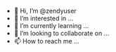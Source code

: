 - 👋 Hi, I’m @zendyuser
- 👀 I’m interested in ...
- 🌱 I’m currently learning ...
- 💞️ I’m looking to collaborate on ...
- 📫 How to reach me ...

<!---
zendyuser/zendyuser is a ✨ special ✨ repository because its `README.md` (this file) appears on your GitHub profile.
You can click the Preview link to take a look at your changes.
--->
